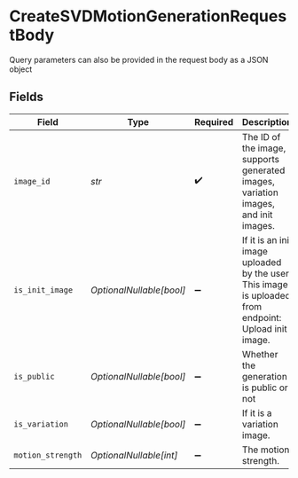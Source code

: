 # CreateSVDMotionGenerationRequestBody

Query parameters can also be provided in the request body as a JSON object


## Fields

| Field                                                                                                 | Type                                                                                                  | Required                                                                                              | Description                                                                                           |
| ----------------------------------------------------------------------------------------------------- | ----------------------------------------------------------------------------------------------------- | ----------------------------------------------------------------------------------------------------- | ----------------------------------------------------------------------------------------------------- |
| `image_id`                                                                                            | *str*                                                                                                 | :heavy_check_mark:                                                                                    | The ID of the image, supports generated images, variation images, and init images.                    |
| `is_init_image`                                                                                       | *OptionalNullable[bool]*                                                                              | :heavy_minus_sign:                                                                                    | If it is an init image uploaded by the user. This image is uploaded from endpoint: Upload init image. |
| `is_public`                                                                                           | *OptionalNullable[bool]*                                                                              | :heavy_minus_sign:                                                                                    | Whether the generation is public or not                                                               |
| `is_variation`                                                                                        | *OptionalNullable[bool]*                                                                              | :heavy_minus_sign:                                                                                    | If it is a variation image.                                                                           |
| `motion_strength`                                                                                     | *OptionalNullable[int]*                                                                               | :heavy_minus_sign:                                                                                    | The motion strength.                                                                                  |